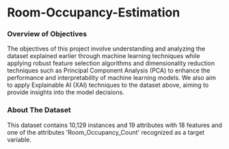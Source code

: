 # Room-Occupancy-Estimation

### Overview of Objectives

The objectives of this project involve understanding and analyzing the dataset explained earlier through machine learning techniques while applying robust feature selection algorithms and dimensionality reduction techniques such as Principal Component Analysis (PCA) to enhance the performance and interpretability of machine learning models. We also aim to apply Explainable AI (XAI) techniques to the dataset above, aiming to provide insights into the model decisions.

### About The Dataset

This dataset contains 10,129 instances and 19 attributes with 18 features and one of the attributes 'Room_Occupancy_Count' recognized as a target variable.
